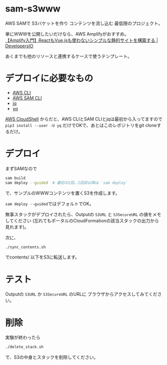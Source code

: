 # sam-s3www

AWS SAMで
S3バケットを作り
コンテンツを流し込む
最低限のプロジェクト。

単にWWWを公開したいだけなら、AWS Amplifyがおすすめ。  
[【Amplify入門】ReactもVue.jsも使わないシンプルな静的サイトを構築する | DevelopersIO](https://dev.classmethod.jp/articles/amplify-console-simple-static-site/)

あくまでも他のリソースと連携するケースで使うテンプレート。


# デプロイに必要なもの

* [AWS CLI](https://docs.aws.amazon.com/ja_jp/cli/latest/userguide/install-cliv2.html)
* [AWS SAM CLI](https://docs.aws.amazon.com/ja_jp/serverless-application-model/latest/developerguide/serverless-sam-cli-install-linux.html)
* [jq](https://stedolan.github.io/jq/download/)
* [yq](https://github.com/kislyuk/yq)

[AWS CloudShell](https://aws.amazon.com/jp/blogs/news/aws-cloudshell-command-line-access-to-aws-resources/)
からだと、AWS CLIとSAM CLIとjqは最初から入ってますので
`pip3 install --user -U yq`
だけでOKで、あとはこのレポジトリをgit cloneするだけ。


# デプロイ

まずSAMなので

```sh
sam build
sam deploy --guided  # 最初の1回。2回目以降は `sam deploy`
```
で、サンプルのWWWコンテンツを置くS3を作成します。

`sam deploy --guided`ではデフォルトでOK。

無事スタックがデプロイされたら、Outputの
`S3URL` と `S3SecureURL` の値をメモしてください
(忘れてもポータルのCloudFormationの該当スタックの出力から見れます)。

次に、

```sh
./sync_contents.sh
```
でcontents/ 以下をS3に転送します。


# テスト

Outputの `S3URL` か `S3SecureURL` のURLに
ブラウザからアクセスしてみてください。


# 削除

実験が終わったら
```sh
./delete_stack.sh
```
で、S3の中身とスタックを削除してください。
